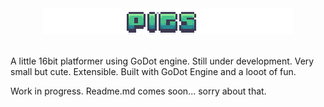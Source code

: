 <div align="center">
<img src="https://raw.githubusercontent.com/timo-cmd/pigs/master/assets/Kings%20and%20Pigs-1.png.png"></img> 
<br></br>
</div>
<p>A little 16bit platformer using GoDot engine. Still under development. Very small but cute. Extensible. Built with GoDot Engine and a looot of fun.
</p>

Work in progress.
Readme.md comes soon... sorry about that.
